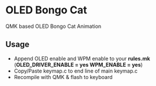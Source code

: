 # OLED Bongo Cat
QMK based OLED Bongo Cat Animation

## Usage
- Append OLED enable and WPM enable to your **rules.mk** (**OLED_DRIVER_ENABLE = yes WPM_ENABLE = yes**)
- Copy/Paste keymap.c to end line of main keymap.c
- Recompile with QMK & flash to keyboard
